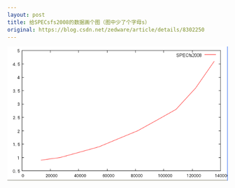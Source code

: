 ```yaml
---
layout: post
title: 给SPECsfs2008的数据画个图（图中少了个字母s）
original: https://blog.csdn.net/zedware/article/details/8302250
---
```

![SPECfs2008](/images/specfs2008.png "SPECfs2008")

